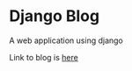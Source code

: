 # Django Blog

A web application using django

Link to blog is [here](http://vrutik2002.pythonanywhere.com/)